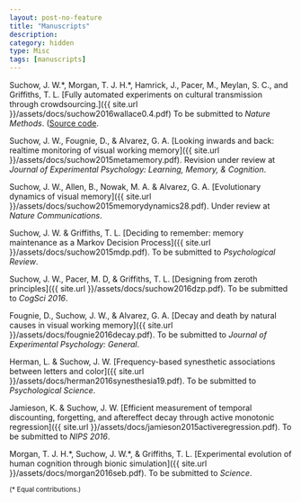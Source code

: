 ```yaml
---
layout: post-no-feature
title: "Manuscripts"
description:
category: hidden
type: Misc
tags: [manuscripts]
---
```


Suchow, J. W.\*, Morgan, T. J. H.\*, Hamrick, J., Pacer, M., Meylan, S. C., and Griffiths, T. L. [Fully automated experiments on cultural transmission through crowdsourcing.]({{ site.url }}/assets/docs/suchow2016wallace0.4.pdf) To be submitted to *Nature Methods*. ([Source code](http://github.com/suchow/Wallace).

Suchow, J. W., Fougnie, D., & Alvarez, G. A. [Looking inwards and back: realtime monitoring of visual working memory]({{ site.url }}/assets/docs/suchow2015metamemory.pdf). Revision under review at *Journal of Experimental Psychology: Learning, Memory, & Cognition*.

Suchow, J. W., Allen, B., Nowak, M. A. & Alvarez, G. A. [Evolutionary dynamics of visual memory]({{ site.url }}/assets/docs/suchow2015memorydynamics28.pdf). Under review at *Nature Communications*.

Suchow, J. W. & Griffiths, T. L. [Deciding to remember: memory maintenance as a Markov Decision Process]({{ site.url }}/assets/docs/suchow2015mdp.pdf). To be submitted to *Psychological Review*.

Suchow, J. W., Pacer, M. D, & Griffiths, T. L. [Designing from zeroth principles]({{ site.url }}/assets/docs/suchow2016dzp.pdf). To be submitted to *CogSci 2016*.

Fougnie, D., Suchow, J. W., & Alvarez, G. A. [Decay and death by natural causes in visual working memory]({{ site.url }}/assets/docs/fougnie2016decay.pdf). To be submitted to *Journal of Experimental Psychology: General*.

Herman, L. & Suchow, J. W. [Frequency-based synesthetic associations between letters and color]({{ site.url }}/assets/docs/herman2016synesthesia19.pdf). To be submitted to *Psychological Science*.

Jamieson, K. & Suchow, J. W. [Efficient measurement of temporal discounting, forgetting, and aftereffect decay through active monotonic regression]({{ site.url }}/assets/docs/jamieson2015activeregression.pdf). To be submitted to *NIPS 2016*.

Morgan, T. J. H.\*, Suchow, J. W.\*, & Griffiths, T. L. [Experimental evolution of human cognition through bionic simulation]({{ site.url }}/assets/docs/morgan2016seb.pdf). To be submitted to *Science*.

<small>(\* Equal contributions.)</small>
